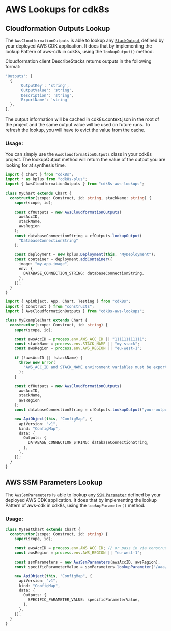 # AWS Lookups for cdk8s

## Cloudformation Outputs Lookup

The `AwsCloudformationOutputs` is able to lookup any [`StackOutput`](https://docs.aws.amazon.com/AWSCloudFormation/latest/UserGuide/outputs-section-structure.html)
defined by your deployed AWS CDK application. It does that by implementing the lookup Pattern of aws-cdk in cdk8s, using the `lookupOutput()` method.

Cloudformation client DescribeStacks returns outputs in the following format:

```ts
'Outputs': [
  {
      'OutputKey': 'string',
      'OutputValue': 'string',
      'Description': 'string',
      'ExportName': 'string'
  },
],
```

The output information will be cached in cdk8s.context.json in the root of the project and the same output value will be used on future runs. To refresh the lookup, you will have to evict the value from the cache.

### Usage:

You can simply use the `AwsCloudformationOutputs` class in your cdk8s project. The lookupOutput method will return the value of the output you are looking for at synthesis time.

```ts
import { Chart } from "cdk8s";
import * as kplus from "cdk8s-plus";
import { AwsCloudformationOutputs } from "cdk8s-aws-lookups";

class MyChart extends Chart {
  constructor(scope: Construct, id: string, stackName: string) {
    super(scope, id);

    const cfOutputs = new AwsCloudformationOutputs(
      awsAccID,
      stackName,
      awsRegion
    );
    const databaseConnectionString = cfOutputs.lookupOutput(
      "DatabaseConnectionString"
    );

    const deployment = new kplus.Deployment(this, "MyDeployment");
    const container = deployment.addContainer({
      image: "my-app-image",
      env: {
        DATABASE_CONNECTION_STRING: databaseConnectionString,
      },
    });
  }
}
```

```ts
import { ApiObject, App, Chart, Testing } from "cdk8s";
import { Construct } from "constructs";
import { AwsCloudformationOutputs } from "cdk8s-aws-lookups";

class MyExampleChart extends Chart {
  constructor(scope: Construct, id: string) {
    super(scope, id);

    const awsAccID = process.env.AWS_ACC_ID || "111111111111";
    const stackName = process.env.STACK_NAME || "my-stack";
    const awsRegion = process.env.AWS_REGION || "eu-west-1";

    if (!awsAccID || !stackName) {
      throw new Error(
        "AWS_ACC_ID and STACK_NAME environment variables must be exported for the synth to to run."
      );
    }

    const cfOutputs = new AwsCloudformationOutputs(
      awsAccID,
      stackName,
      awsRegion
    );
    const databaseConnectionString = cfOutputs.lookupOutput("your-output-name");

    new ApiObject(this, "ConfigMap", {
      apiVersion: "v1",
      kind: "ConfigMap",
      data: {
        Outputs: {
          DATABASE_CONNECTION_STRING: databaseConnectionString,
        },
      },
    });
  }
}
```

## AWS SSM Parameters Lookup

The `AwsSsmParameters` is able to lookup any [`SSM Parameter`](https://docs.aws.amazon.com/systems-manager/latest/userguide/systems-manager-parameter-store.html)
defined by your deployed AWS CDK application. It does that by implementing the lookup Pattern of aws-cdk in cdk8s, using the `lookupParameter()` method.

### Usage:

```ts
class MyTestChart extends Chart {
  constructor(scope: Construct, id: string) {
    super(scope, id);

    const awsAccID = process.env.AWS_ACC_ID; // or pass in via constructor
    const awsRegion = process.env.AWS_REGION || "eu-west-1";

    const ssmParameters = new AwsSsmParameters(awsAccID, awsRegion);
    const specificParameterValue = ssmParameters.lookupParameter("/aaa/test");

    new ApiObject(this, "ConfigMap", {
      apiVersion: "v1",
      kind: "ConfigMap",
      data: {
        Outputs: {
          SPECIFIC_PARAMETER_VALUE: specificParameterValue,
        },
      },
    });
  }
}
```

